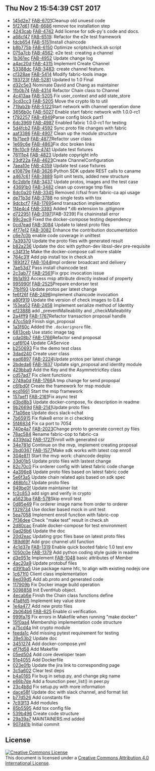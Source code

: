 ## Thu Nov  2 15:54:39 CST 2017

* [145d2e7](https://github.com/hyperledger/fabric/commit/145d2e7) [FAB-6701](https://jira.hyperledger.org/browse/FAB-6701)Cleanup old unuesd code
* [5f27d61](https://github.com/hyperledger/fabric/commit/5f27d61) [FAB-6686](https://jira.hyperledger.org/browse/FAB-6686) remove tox installation step
* [4243cab](https://github.com/hyperledger/fabric/commit/4243cab) [FAB-4742](https://jira.hyperledger.org/browse/FAB-4742) Add license for sdk-py's code and docs.
* [a68cf47](https://github.com/hyperledger/fabric/commit/a68cf47) [FAB-6519](https://jira.hyperledger.org/browse/FAB-6519): Refactor the e2e test framework
* [fdcb654](https://github.com/hyperledger/fabric/commit/fdcb654) [FAB-5151](https://jira.hyperledger.org/browse/FAB-5151)Install chaincode
* [b8b775b](https://github.com/hyperledger/fabric/commit/b8b775b) [FAB-6150](https://jira.hyperledger.org/browse/FAB-6150) Optimize scripts/check.sh script
* [075a7cb](https://github.com/hyperledger/fabric/commit/075a7cb) [FAB-4562](https://jira.hyperledger.org/browse/FAB-4562): e2e test: creating a channel
* [1b361ec](https://github.com/hyperledger/fabric/commit/1b361ec) [FAB-4952](https://jira.hyperledger.org/browse/FAB-4952) Update change log
* [a4ac20d](https://github.com/hyperledger/fabric/commit/a4ac20d) [FAB-4315](https://jira.hyperledger.org/browse/FAB-4315) Implement Create Channel
* [53388dc](https://github.com/hyperledger/fabric/commit/53388dc) [FAB-3483](https://jira.hyperledger.org/browse/FAB-3483): create channel feature.
* [cf328ae](https://github.com/hyperledger/fabric/commit/cf328ae) [FAB-5414](https://jira.hyperledger.org/browse/FAB-5414) Modify fabric-tools image
* [193723f](https://github.com/hyperledger/fabric/commit/193723f) [FAB-5281](https://jira.hyperledger.org/browse/FAB-5281) Updated to 1.0 Final
* [d32c5e3](https://github.com/hyperledger/fabric/commit/d32c5e3) Nominate David and Chang as maintainer
* [1fb0b74](https://github.com/hyperledger/fabric/commit/1fb0b74) [FAB-4314](https://jira.hyperledger.org/browse/FAB-4314) Refactor Chain class to Channel
* [4c413aa](https://github.com/hyperledger/fabric/commit/4c413aa) [FAB-5205](https://jira.hyperledger.org/browse/FAB-5205) Fix user_context and add state_store
* [3cd3cc3](https://github.com/hyperledger/fabric/commit/3cd3cc3) [FAB-5205](https://jira.hyperledger.org/browse/FAB-5205) Move the crypto lib to util
* [719ab2b](https://github.com/hyperledger/fabric/commit/719ab2b) [FAB-5122](https://jira.hyperledger.org/browse/FAB-5122)Start network with channel operation done
* [3656b0c](https://github.com/hyperledger/fabric/commit/3656b0c) [FAB-5027](https://jira.hyperledger.org/browse/FAB-5027) Enable start fabric network with 1.0.0-rc1
* [f792257](https://github.com/hyperledger/fabric/commit/f792257) [FAB-4949](https://jira.hyperledger.org/browse/FAB-4949)Parse config block part1
* [6dc3969](https://github.com/hyperledger/fabric/commit/6dc3969) [FAB-4987](https://jira.hyperledger.org/browse/FAB-4987) Enabled fabric 1.0.0-rc1 for testing
* [5d4fcb2](https://github.com/hyperledger/fabric/commit/5d4fcb2) [FAB-4592](https://jira.hyperledger.org/browse/FAB-4592) Sync proto file changes with fabric
* [aaf3386](https://github.com/hyperledger/fabric/commit/aaf3386) [FAB-4907](https://jira.hyperledger.org/browse/FAB-4907) Clean up the module structure
* [fb71ee9](https://github.com/hyperledger/fabric/commit/fb71ee9) [FAB-4877](https://jira.hyperledger.org/browse/FAB-4877)Refactor user class
* [1e69c6e](https://github.com/hyperledger/fabric/commit/1e69c6e) [FAB-4863](https://jira.hyperledger.org/browse/FAB-4863)Fix doc broken links
* [f9c10c9](https://github.com/hyperledger/fabric/commit/f9c10c9) [FAB-4741](https://jira.hyperledger.org/browse/FAB-4741) Update test fixtures
* [76111e4](https://github.com/hyperledger/fabric/commit/76111e4) [FAB-4823](https://jira.hyperledger.org/browse/FAB-4823) Update copyright info
* [23df22a](https://github.com/hyperledger/fabric/commit/23df22a) [FAB-4623](https://jira.hyperledger.org/browse/FAB-4623)Create ChannelConfiguration
* [7aea10e](https://github.com/hyperledger/fabric/commit/7aea10e) [FAB-4359](https://jira.hyperledger.org/browse/FAB-4359) Update test case fixtures
* [e10879e](https://github.com/hyperledger/fabric/commit/e10879e) [FAB-3626](https://jira.hyperledger.org/browse/FAB-3626):Python SDK update REST calls to caname
* [a467c61](https://github.com/hyperledger/fabric/commit/a467c61) [FAB-3889](https://jira.hyperledger.org/browse/FAB-3889) Split unit tests, added new structure
* [6c2dbfe](https://github.com/hyperledger/fabric/commit/6c2dbfe) [FAB-3437](https://jira.hyperledger.org/browse/FAB-3437) Update protos, images and the test case
* [43691b0](https://github.com/hyperledger/fabric/commit/43691b0) [FAB-3482](https://jira.hyperledger.org/browse/FAB-3482) clean up coverage tmp files
* [8dc0a20](https://github.com/hyperledger/fabric/commit/8dc0a20) [FAB-3345](https://jira.hyperledger.org/browse/FAB-3345) Removed /cfssl from fabric-ca api usage
* [de71b3d](https://github.com/hyperledger/fabric/commit/de71b3d) [FAB-3788](https://jira.hyperledger.org/browse/FAB-3788) no single tests with tox
* [9dcbcf7](https://github.com/hyperledger/fabric/commit/9dcbcf7) [FAB-1769](https://jira.hyperledger.org/browse/FAB-1769)Send transaction implementation
* [1f4e4c4](https://github.com/hyperledger/fabric/commit/1f4e4c4) [FAB-3393](https://jira.hyperledger.org/browse/FAB-3393) Added *.db extension to .gitignore
* [d722951](https://github.com/hyperledger/fabric/commit/d722951) [FAB-3197](https://jira.hyperledger.org/browse/FAB-3197)[FAB-3239] Fix chaininstall error
* [99c2ec9](https://github.com/hyperledger/fabric/commit/99c2ec9) Fixed the docker-compose testing dependency
* [0cd7ead](https://github.com/hyperledger/fabric/commit/0cd7ead) [FAB-3084](https://jira.hyperledger.org/browse/FAB-3084) Update to latest proto files
* [4f77e12](https://github.com/hyperledger/fabric/commit/4f77e12) [FAB-3082](https://jira.hyperledger.org/browse/FAB-3082) Enhance the contribution documentation
* [c6e7c0b](https://github.com/hyperledger/fabric/commit/c6e7c0b) enable code coverage in unittest
* [7a39370](https://github.com/hyperledger/fabric/commit/7a39370) Update the proto files with generated result
* [b82a236](https://github.com/hyperledger/fabric/commit/b82a236) Update the doc with python-dev libssl-dev pre-requisite
* [c34f31e](https://github.com/hyperledger/fabric/commit/c34f31e) Make the docker-compose call more stable
* [764c31f](https://github.com/hyperledger/fabric/commit/764c31f) Add pip install tox in check.sh
* [1893f27](https://github.com/hyperledger/fabric/commit/1893f27) [FAB-1044](https://jira.hyperledger.org/browse/FAB-1044)Impl orderer broadcast and delivery
* [7ae53d7](https://github.com/hyperledger/fabric/commit/7ae53d7) Pass install chaincode test
* [2c3ab77](https://github.com/hyperledger/fabric/commit/2c3ab77) [FAB-2561](https://jira.hyperledger.org/browse/FAB-2561)Fix grpc invocation issue
* [9b1a193](https://github.com/hyperledger/fabric/commit/9b1a193) Access msp attribute directly instead of property
* [995990f](https://github.com/hyperledger/fabric/commit/995990f) [FAB-2525](https://jira.hyperledger.org/browse/FAB-2525)Prepare endorser test
* [7fb1f93](https://github.com/hyperledger/fabric/commit/7fb1f93) Update protos per latest change
* [fe6f26f](https://github.com/hyperledger/fabric/commit/fe6f26f) [FAB-2496](https://jira.hyperledger.org/browse/FAB-2496)Implement chaincode invocation
* [a80f919](https://github.com/hyperledger/fabric/commit/a80f919) Update the version of check images to 0.8.4
* [153ea52](https://github.com/hyperledger/fabric/commit/153ea52) [FAB-2458](https://jira.hyperledger.org/browse/FAB-2458) Implement serialize method of Identity
* [ef23888](https://github.com/hyperledger/fabric/commit/ef23888) add _preventMalleability and _checkMalleability
* [2a4fff9](https://github.com/hyperledger/fabric/commit/2a4fff9) [FAB-1767](https://jira.hyperledger.org/browse/FAB-1767)Refactor transaction proposal handle
* [47cc5b9](https://github.com/hyperledger/fabric/commit/47cc5b9) Finish sign_proposal
* [1a3f60c](https://github.com/hyperledger/fabric/commit/1a3f60c) Added the `.dockerignore` file.
* [6813ceb](https://github.com/hyperledger/fabric/commit/6813ceb) Use static image tag
* [cda08b7](https://github.com/hyperledger/fabric/commit/cda08b7) [FAB-1766](https://jira.hyperledger.org/browse/FAB-1766)Refactor send proposal
* [caf6f04](https://github.com/hyperledger/fabric/commit/caf6f04) Update CAService
* [b250693](https://github.com/hyperledger/fabric/commit/b250693) Fix the demo test class
* [3dad240](https://github.com/hyperledger/fabric/commit/3dad240) Create user class
* [ead6897](https://github.com/hyperledger/fabric/commit/ead6897) [FAB-2224](https://jira.hyperledger.org/browse/FAB-2224)Update protos per latest change
* [2bdeda6](https://github.com/hyperledger/fabric/commit/2bdeda6) [FAB-1637](https://jira.hyperledger.org/browse/FAB-1637) Update sign_proposal and identity module
* [429bba9](https://github.com/hyperledger/fabric/commit/429bba9) Add the Key and the AsymmetricKey class
* [cd57ad7](https://github.com/hyperledger/fabric/commit/cd57ad7) Fix client functions
* [2749a0d](https://github.com/hyperledger/fabric/commit/2749a0d) [FAB-1766](https://jira.hyperledger.org/browse/FAB-1766)A tmp change for send propopal
* [c6fbd0f](https://github.com/hyperledger/fabric/commit/c6fbd0f) Create the framework for msp module
* [ecd1661](https://github.com/hyperledger/fabric/commit/ecd1661) Start the msp framework
* [157aef1](https://github.com/hyperledger/fabric/commit/157aef1) [FAB-2161](https://jira.hyperledger.org/browse/FAB-2161)Fix async test
* [d3bd8b3](https://github.com/hyperledger/fabric/commit/d3bd8b3) Update docker-compose, fix description in readme
* [9b2669d](https://github.com/hyperledger/fabric/commit/9b2669d) [FAB-2141](https://jira.hyperledger.org/browse/FAB-2141)Update proto files
* [71a06ee](https://github.com/hyperledger/fabric/commit/71a06ee) Update docs slack->chat
* [7b65915](https://github.com/hyperledger/fabric/commit/7b65915) Fix flake8 error in ci checking
* [5f46834](https://github.com/hyperledger/fabric/commit/5f46834) Fix ca port to 7054
* [740e4a7](https://github.com/hyperledger/fabric/commit/740e4a7) [FAB-2023](https://jira.hyperledger.org/browse/FAB-2023)Change proto to generate correct py files
* [78ac584](https://github.com/hyperledger/fabric/commit/78ac584) Rename fabric-cop to fabric-ca
* [4339da2](https://github.com/hyperledger/fabric/commit/4339da2) [FAB-1727](https://jira.hyperledger.org/browse/FAB-1727)Enroll with generated csr
* [34e781d](https://github.com/hyperledger/fabric/commit/34e781d) Continue on the mvp, implement creating proposal
* [2bd0367](https://github.com/hyperledger/fabric/commit/2bd0367) [FAB-1577](https://jira.hyperledger.org/browse/FAB-1577)Make sdk works with latest cop enroll
* [304e811](https://github.com/hyperledger/fabric/commit/304e811) Start the mvp work: chaincode deploy
* [33d01b5](https://github.com/hyperledger/fabric/commit/33d01b5) Update proto files with lastest change
* [82c70c0](https://github.com/hyperledger/fabric/commit/82c70c0) Fix orderer config with latest fabric code change
* [4a396e8](https://github.com/hyperledger/fabric/commit/4a396e8) Update proto files based on latest fabric code
* [5e6f3a5](https://github.com/hyperledger/fabric/commit/5e6f3a5) Update chain related apis based on sdk spec
* [468b1c7](https://github.com/hyperledger/fabric/commit/468b1c7) Update proto files
* [949be0f](https://github.com/hyperledger/fabric/commit/949be0f) Update maintainer list
* [fc2c853](https://github.com/hyperledger/fabric/commit/fc2c853) add sign and verify in crypto
* [a5623ba](https://github.com/hyperledger/fabric/commit/a5623ba) [FAB-578](https://jira.hyperledger.org/browse/FAB-578)Skip enroll test
* [0d85e49](https://github.com/hyperledger/fabric/commit/0d85e49) Fix orderer image name from order to orderer
* [f329734](https://github.com/hyperledger/fabric/commit/f329734) Use docker based mock in unit test
* [5ea7058](https://github.com/hyperledger/fabric/commit/5ea7058) Implement enroll function with fabric-cop
* [7f36dee](https://github.com/hyperledger/fabric/commit/7f36dee) Check "make test" result in check.sh
* [2d80cac](https://github.com/hyperledger/fabric/commit/2d80cac) Enable docker-compose for test environment
* [0ad26b6](https://github.com/hyperledger/fabric/commit/0ad26b6) Update the doc
* [20d2eac](https://github.com/hyperledger/fabric/commit/20d2eac) Updating grpc files base on latest proto files
* [189d69f](https://github.com/hyperledger/fabric/commit/189d69f) Add grpc channel util function
* [4c1d37e](https://github.com/hyperledger/fabric/commit/4c1d37e) [FAB-1319](https://jira.hyperledger.org/browse/FAB-1319) Enable quick booted fabric 1.0 test env
* [1050c0e](https://github.com/hyperledger/fabric/commit/1050c0e) [FAB-1379](https://jira.hyperledger.org/browse/FAB-1379) Add python coding style guide in readme
* [d3e951e](https://github.com/hyperledger/fabric/commit/d3e951e) Implement [FAB-1048](https://jira.hyperledger.org/browse/FAB-1048) basic attributes of Member
* [4ac20a9](https://github.com/hyperledger/fabric/commit/4ac20a9) Update protobuf files
* [d391ba5](https://github.com/hyperledger/fabric/commit/d391ba5) Use package name hfc, to align with existing nodejs one
* [1c671f0](https://github.com/hyperledger/fabric/commit/1c671f0) Client class implementation
* [8ed39d5](https://github.com/hyperledger/fabric/commit/8ed39d5) Add ab.proto and generated code
* [117909b](https://github.com/hyperledger/fabric/commit/117909b) Fix Docker image build operation
* [5098858](https://github.com/hyperledger/fabric/commit/5098858) Init EventHub object.
* [4ecab6e](https://github.com/hyperledger/fabric/commit/4ecab6e) Finish the Chain class functions define
* [41a8fd5](https://github.com/hyperledger/fabric/commit/41a8fd5) Implement key value store
* [1e4a477](https://github.com/hyperledger/fabric/commit/1e4a477) Add new proto files
* [2b064b6](https://github.com/hyperledger/fabric/commit/2b064b6) [FAB-625](https://jira.hyperledger.org/browse/FAB-625) Enable ci verification.
* [999fa76](https://github.com/hyperledger/fabric/commit/999fa76) Fix errors in Makefile when running "make docker"
* [15f0aa4](https://github.com/hyperledger/fabric/commit/15f0aa4) Membership implementation code structure
* [a75cd4a](https://github.com/hyperledger/fabric/commit/a75cd4a) Init crypto module
* [feeda1c](https://github.com/hyperledger/fabric/commit/feeda1c) Add missing pytest requirement for testing
* [39e53b2](https://github.com/hyperledger/fabric/commit/39e53b2) Update doc
* [3451274](https://github.com/hyperledger/fabric/commit/3451274) Add docker-compose.yml
* [df7fd58](https://github.com/hyperledger/fabric/commit/df7fd58) Add Makefile
* [05ed504](https://github.com/hyperledger/fabric/commit/05ed504) Add core developer team
* [91e4055](https://github.com/hyperledger/fabric/commit/91e4055) Add Dockerfile
* [023e0fb](https://github.com/hyperledger/fabric/commit/023e0fb) Update the jira link to corresponding page
* [3c5a602](https://github.com/hyperledger/fabric/commit/3c5a602) Clear test deps
* [b4a0165](https://github.com/hyperledger/fabric/commit/b4a0165) Fix bug in setup.py, and change pkg name
* [e66b7de](https://github.com/hyperledger/fabric/commit/e66b7de) Add a founction peer_list() in peer.py
* [23c4b8d](https://github.com/hyperledger/fabric/commit/23c4b8d) Fix setup.py with more information
* [dace58f](https://github.com/hyperledger/fabric/commit/dace58f) Update doc with slack channel, and format list
* [b77d526](https://github.com/hyperledger/fabric/commit/b77d526) Add constants file
* [7c93f13](https://github.com/hyperledger/fabric/commit/7c93f13) Add modules
* [85b5595](https://github.com/hyperledger/fabric/commit/85b5595) Add tox config file
* [539b496](https://github.com/hyperledger/fabric/commit/539b496) Create code structure
* [29a39a7](https://github.com/hyperledger/fabric/commit/29a39a7) MAINTAINERS.md added
* [907d41b](https://github.com/hyperledger/fabric/commit/907d41b) Initial commit

## License <a name="license"></a>

<a rel="license" href="http://creativecommons.org/licenses/by/4.0/"><img alt="Creative Commons License" style="border-width:0" src="https://i.creativecommons.org/l/by/4.0/88x31.png" /></a><br />This document is licensed under a <a rel="license" href="http://creativecommons.org/licenses/by/4.0/">Creative Commons Attribution 4.0 International License</a>.
